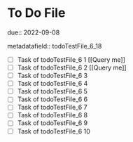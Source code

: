 # To Do File

due:: 2022-09-08

metadatafield:: todoTestFile_6_18

- [ ] Task of todoTestFile_6 1 [[Query me]]
- [ ] Task of todoTestFile_6 2 [[Query me]]
- [ ] Task of todoTestFile_6 3
- [ ] Task of todoTestFile_6 4
- [ ] Task of todoTestFile_6 5
- [ ] Task of todoTestFile_6 6
- [ ] Task of todoTestFile_6 7
- [ ] Task of todoTestFile_6 8
- [ ] Task of todoTestFile_6 9
- [ ] Task of todoTestFile_6 10